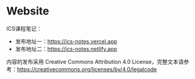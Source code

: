 # Website

ICS课程笔记：
- 发布地址一：https://ics-notes.vercel.app
- 发布地址二：https://ics-notes.netlify.app

内容的发布采用 Creative Commons Attribution 4.0 License，完整文本请参考：https://creativecommons.org/licenses/by/4.0/legalcode
